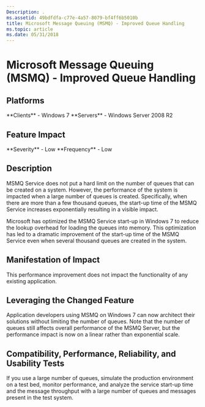 ```yaml
---
Description: .
ms.assetid: 49bdfdfa-c77e-4a57-8079-bf4ff6b5010b
title: Microsoft Message Queuing (MSMQ) - Improved Queue Handling
ms.topic: article
ms.date: 05/31/2018
---
```


# Microsoft Message Queuing (MSMQ) - Improved Queue Handling

## Platforms

<dl> **Clients** - Windows 7  
**Servers** - Windows Server 2008 R2  
</dl>

## Feature Impact

<dl> **Severity** - Low  
**Frequency** - Low  
</dl>

## Description

MSMQ Service does not put a hard limit on the number of queues that can be created on a system. However, the performance of the system is impacted when a large number of queues is created. Specifically, when there are more than a few thousand queues, the start-up time of the MSMQ Service increases exponentially resulting in a visible impact.

Microsoft has optimized the MSMQ Service start-up in Windows 7 to reduce the lookup overhead for loading the queues into memory. This optimization has led to a dramatic improvement of the start-up time of the MSMQ Service even when several thousand queues are created in the system.

## Manifestation of Impact

This performance improvement does not impact the functionality of any existing application.

## Leveraging the Changed Feature

Application developers using MSMQ on Windows 7 can now architect their solutions without limiting the number of queues. Note that the number of queues still affects overall performance of the MSMQ Server, but the performance impact is now on a linear rather than exponential scale.

## Compatibility, Performance, Reliability, and Usability Tests

If you use a large number of queues, simulate the production environment on a test bed, monitor performance, and analyze the service start-up time and the message throughput with a large number of queues and messages present in the test system.

 

 



